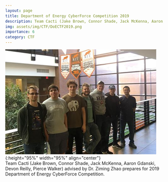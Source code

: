 ```yaml
---
layout: page
title: Department of Energy CyberForce Competition 2019
description: Team Cacti (Jake Brown, Connor Shade, Jack McKenna, Aaron Gdanski, Devon Reilly, Pierce Walker) advised by Dr. Ziming Zhao prepares for 2019 Department of Energy CyberForce Competition. 
img: assets/img/CTF/DoECTF2019.png
importance: 6
category: CTF
---
```


![DoECTF2019](/assets/img/CTF/DoECTF2019.png  "Team Cacti (Jake Brown, Connor Shade, Jack McKenna, Aaron Gdanski, Devon Reilly, Pierce Walker) advised by Dr. Ziming Zhao prepares for 2019 Department of Energy CyberForce Competition. "){:height="95%" width="95%" align="center"}<br>
Team Cacti (Jake Brown, Connor Shade, Jack McKenna, Aaron Gdanski, Devon Reilly, Pierce Walker) advised by Dr. Ziming Zhao prepares for 2019 Department of Energy CyberForce Competition. 
